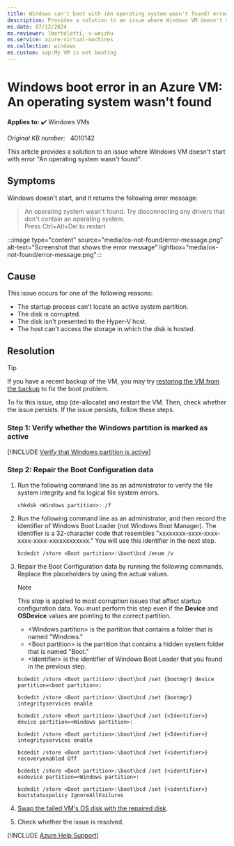 ```yaml
---
title: Windows can't boot with (An operating system wasn't found) error 
description: Provides a solution to an issue where Windows VM doesn't start with (An operating system wasn't found) error.
ms.date: 07/12/2024
ms.reviewer: lbertolotti, v-weizhu
ms.service: azure-virtual-machines
ms.collection: windows
ms.custom: sap:My VM is not booting
---
```

# Windows boot error in an Azure VM: An operating system wasn't found

**Applies to:** :heavy_check_mark: Windows VMs

_Original KB number:_ &nbsp; 4010142

This article provides a solution to an issue where Windows VM doesn't start with error "An operating system wasn't found".

## Symptoms

Windows doesn't start, and it returns the following error message:

> An operating system wasn't found. Try disconnecting any drivers that don't contain an operating system.  
> Press Ctrl+Alt+Del to restart

 :::image type="content" source="media/os-not-found/error-message.png" alt-text="Screenshot that shows the error message" lightbox="media/os-not-found/error-message.png":::

## Cause

This issue occurs for one of the following reasons:

- The startup process can't locate an active system partition.
- The disk is corrupted.
- The disk isn't presented to the Hyper-V host.
- The host can't access the storage in which the disk is hosted.

## Resolution

> [!TIP]
> If you have a recent backup of the VM, you may try [restoring the VM from the backup](/azure/backup/backup-azure-arm-restore-vms) to fix the boot problem.

To fix this issue, stop (de-allocate) and restart the VM. Then, check whether the issue persists. If the issue persists, follow these steps.

### Step 1: Verify whether the Windows partition is marked as active

[!INCLUDE [Verify that Windows partition is active](../../../includes/azure/windows-vm-verify-set-active-partition.md)]

### Step 2: Repair the Boot Configuration data

1. Run the following command line as an administrator to verify the file system integrity and fix logical file system errors.

    ```console
    chkdsk <Windows partition>: /f
    ```

2. Run the following command line as an administrator, and then record the identifier of Windows Boot Loader (not Windows Boot Manager). The identifier is a 32-character code that resembles "xxxxxxxx-xxxx-xxxx-xxxx-xxxx-xxxxxxxxxxxx." You will use this identifier in the next step.

    ```console
    bcdedit /store <Boot partition>:\boot\bcd /enum /v
    ```

3. Repair the Boot Configuration data by running the following commands. Replace the placeholders by using the actual values.

    > [!NOTE]
    > This step is applied to most corruption issues that affect startup configuration data. You must perform this step even if the **Device** and **OSDevice** values are pointing to the correct partition.

    - \<Windows partition> is the partition that contains a folder that is named "Windows."
    - \<Boot partition> is the partition that contains a hidden system folder that is named "Boot."
    - \<Identifier> is the identifier of Windows Boot Loader that you found in the previous step.

    ```console
    bcdedit /store <Boot partition>:\boot\bcd /set {bootmgr} device partition=<boot partition>:

    bcdedit /store <Boot partition>:\boot\bcd /set {bootmgr} integrityservices enable

    bcdedit /store <Boot partition>:\boot\bcd /set {<Identifier>} device partition=<Windows partition>:

    bcdedit /store <Boot partition>:\boot\bcd /set {<Identifier>} integrityservices enable

    bcdedit /store <Boot partition>:\boot\bcd /set {<identifier>} recoveryenabled Off

    bcdedit /store <Boot partition>:\boot\bcd /set {<identifier>} osdevice partition=<Windows partition>:

    bcdedit /store <Boot partition>:\boot\bcd /set {<identifier>} bootstatuspolicy IgnoreAllFailures
    ```

4. [Swap the failed VM's OS disk with the repaired disk](troubleshoot-recovery-disks-portal-windows.md#swap-the-failed-vms-os-disk-with-the-repaired-disk).
5. Check whether the issue is resolved.

[!INCLUDE [Azure Help Support](../../../includes/azure-help-support.md)]
